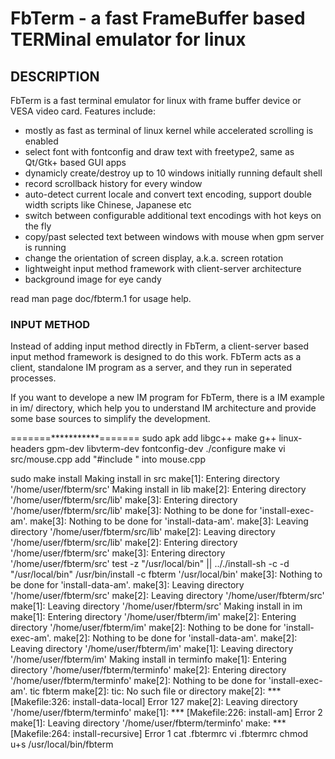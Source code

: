 # FbTerm - a fast FrameBuffer based TERMinal emulator for linux

## DESCRIPTION

FbTerm is a fast terminal emulator for linux with frame buffer device or VESA video card. Features include:

  * mostly as fast as terminal of linux kernel while accelerated scrolling is enabled
  * select font with fontconfig and draw text with freetype2, same as Qt/Gtk+ based GUI apps
  * dynamicly create/destroy up to 10 windows initially running default shell
  * record scrollback history for every window
  * auto-detect current locale and convert text encoding, support double width scripts like Chinese, Japanese etc
  * switch between configurable additional text encodings with hot keys on the fly
  * copy/past selected text between windows with mouse when gpm server is running
  * change the orientation of screen display, a.k.a. screen rotation
  * lightweight input method framework with client-server architecture
  * background image for eye candy

read man page doc/fbterm.1 for usage help.

### INPUT METHOD
Instead of adding input method directly in FbTerm, a client-server based input method framework is designed to do this work. FbTerm acts as a client, standalone IM program as a server, and they run in seperated processes.

If you want to develope a new IM program for FbTerm, there is a IM example in im/ directory, which help you to understand IM architecture and provide some base sources to simplify the development.

=======***********=======
sudo apk add libgc++ make g++ linux-headers gpm-dev libvterm-dev fontconfig-dev
./configure
make
vi src/mouse.cpp
add "#include <cstring>" into mouse.cpp

sudo make install
Making install in src
make[1]: Entering directory '/home/user/fbterm/src'
Making install in lib
make[2]: Entering directory '/home/user/fbterm/src/lib'
make[3]: Entering directory '/home/user/fbterm/src/lib'
make[3]: Nothing to be done for 'install-exec-am'.
make[3]: Nothing to be done for 'install-data-am'.
make[3]: Leaving directory '/home/user/fbterm/src/lib'
make[2]: Leaving directory '/home/user/fbterm/src/lib'
make[2]: Entering directory '/home/user/fbterm/src'
make[3]: Entering directory '/home/user/fbterm/src'
test -z "/usr/local/bin" || .././install-sh -c -d "/usr/local/bin"
  /usr/bin/install -c fbterm '/usr/local/bin'
make[3]: Nothing to be done for 'install-data-am'.
make[3]: Leaving directory '/home/user/fbterm/src'
make[2]: Leaving directory '/home/user/fbterm/src'
make[1]: Leaving directory '/home/user/fbterm/src'
Making install in im
make[1]: Entering directory '/home/user/fbterm/im'
make[2]: Entering directory '/home/user/fbterm/im'
make[2]: Nothing to be done for 'install-exec-am'.
make[2]: Nothing to be done for 'install-data-am'.
make[2]: Leaving directory '/home/user/fbterm/im'
make[1]: Leaving directory '/home/user/fbterm/im'
Making install in terminfo
make[1]: Entering directory '/home/user/fbterm/terminfo'
make[2]: Entering directory '/home/user/fbterm/terminfo'
make[2]: Nothing to be done for 'install-exec-am'.
tic fbterm
make[2]: tic: No such file or directory
make[2]: *** [Makefile:326: install-data-local] Error 127
make[2]: Leaving directory '/home/user/fbterm/terminfo'
make[1]: *** [Makefile:226: install-am] Error 2
make[1]: Leaving directory '/home/user/fbterm/terminfo'
make: *** [Makefile:264: install-recursive] Error 1
cat .fbtermrc 
vi .fbtermrc 
chmod u+s /usr/local/bin/fbterm
